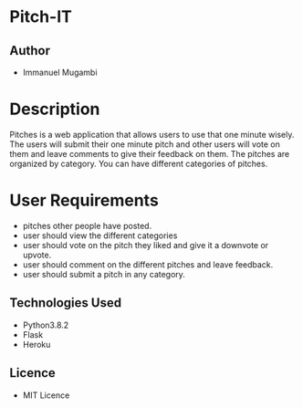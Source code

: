 # Pitch-IT

## Author
* Immanuel Mugambi
# Description
Pitches is a web application that allows users to use that one minute wisely. The users will submit their one minute pitch and other users will vote on them and leave comments to give their feedback on them. The pitches are organized by category. You can have different categories of pitches.

# User Requirements
* pitches other people have posted.
* user should view the different categories
* user should vote on the pitch they liked and give it a downvote or upvote.
* user should comment on the different pitches and leave feedback.
* user should submit a pitch in any category.

## Technologies Used
* Python3.8.2
* Flask
* Heroku

## Licence
* MIT Licence